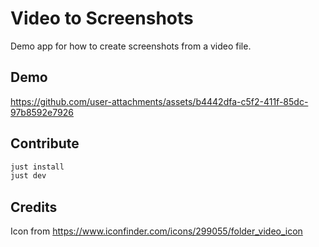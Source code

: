 # Video to Screenshots

Demo app for how to create screenshots from a video file.

## Demo

https://github.com/user-attachments/assets/b4442dfa-c5f2-411f-85dc-97b8592e7926


## Contribute

```sh
just install
just dev
```

## Credits

Icon from https://www.iconfinder.com/icons/299055/folder_video_icon
